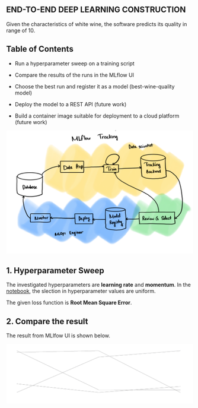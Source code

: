 ## END-TO-END DEEP LEARNING CONSTRUCTION

Given the characteristics of white wine, the software predicts its quality in range of 10.


## Table of Contents

- Run a hyperparameter sweep on a training script

- Compare the results of the runs in the MLflow UI

- Choose the best run and register it as a model (best-wine-quality model)

- Deploy the model to a REST API (future work)

- Build a container image suitable for deployment to a cloud platform (future work)

![MLflow Process](./images/MLflowProcess.png)

## 1. Hyperparameter Sweep

The investigated hyperparameters are __learning rate__ and __momentum__. In the [notebook](starter.ipynb), the slection in hyperparameter values are uniform. 

The given loss function is __Root Mean Square Error__.

## 2. Compare the result 
The result from MLlfow UI is shown below. 


![Result](./images/result.png)






 
